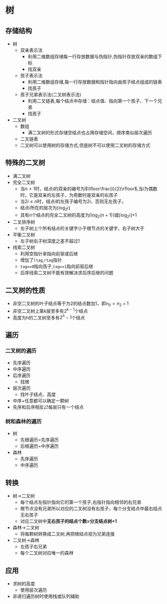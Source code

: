 # 树

## 存储结构

- 树
  - 双亲表示法
    - 利用二维数组存储每一行存放数据与伪指针,伪指针存放双亲的数组下标
    - 找双亲
  - 孩子表示法
    - 利用二维数组存储,每一行存放数据和指针指向由孩子结点组成的链表
    - 找孩子
  - 孩子兄弟表示法(二叉树表示法)
    - 利用二叉链表,每个结点中存储：结点值、指向第一个孩子、下一个兄弟
    - 找孩子
- 二叉树
  - 数组
    - 满二叉树的形式存储空结点也占用存储空间，顺序类似层次遍历
  - 二叉链表
  - 二叉树可以使用树的存储方式,但是树不可以使用二叉树的存储方式

## 特殊的二叉树

- 满二叉树
- 完全二叉树
  - 当$n>1$时，结点$i$的双亲的编号为$\lfloor\frac{i}{2}\rfloor$,当$i$为偶数时，它是双亲的左孩子，为奇数时是双亲的右孩子
  - 当$2i \leq n$时，结点$i$的左孩子编号为$2i$，否则无左孩子。
  - 结点$i$所在的层次为$\lfloor\log_2i\rfloor$
  - 具有n个结点的完全二叉树的高度为$\lceil\log_2(n+1)\rceil$或$\lfloor\log_2i\rfloor$+1
- 二叉排序树
  - 左子树上个所有结点的关键字小于根节点的关键字，右子树大于
- 平衡二叉树
  - 左子树右子树深度之差不超过$1$
- 线索二叉树
  - 利用空指针来指向前驱或后继
  - 增加了`ltag`,`rtag`指针
  - `tag==0`指向孩子,`tag==1`指向前驱后继
  - 后序线索二叉树不能有效解决求后序后继的问题

## 二叉树的性质

- 非空二叉树的叶子结点等于为2的结点数加1，即$n_0=n_2+1$
- 非空二叉树上第$k$层至多有$2^{k-1}$个结点
- 高度为h的二叉树至多有$2^h-1$个结点
  
 
## 遍历

### 二叉树的遍历
- 先序遍历
- 中序遍历
- 后序遍历
  - 找根
- 层次遍历
  - 找叶子结点、高度
- 中序+任意都可以确定一颗树
- 先序和后序相反$\rightleftarrows$每层只有一个结点

### 树和森林的遍历

- 树
  - 先根遍历=先序遍历
  - 后根遍历=中序遍历
- 森林
  - 先序遍历
  - 中序遍历
## 转换

- 树$\rightarrow$二叉树
  - 每个结点左指针指向它的第一个孩子,右指针指向相邻的右兄弟
  - 根节点没有兄弟所以对应的二叉树没有右孩子，每个分支结点中最右结点无右孩子
  - 对应二叉树中**无右孩子的结点个数$=$分支结点树$+1$**
- 森林$\rightarrow$二叉树
  - 将每颗树转换成二叉树,再把根结点视为兄弟连接
- 二叉树$\rightarrow$森林
  - 左孩子右兄弟
  - 每个二叉树对应唯一的森林

## 应用

- 求树的高度
  - 使用层次遍历
- 非递归遍历树时使用栈或队列辅助